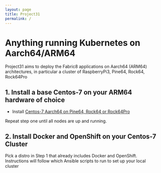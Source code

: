 ```yaml
---
layout: page
title: Project31
permalink: /
---
```

# Anything running Kubernetes on Aarch64/ARM64

Project31 aims to deploy the Fabric8 applications on Aarch64 (ARM64) architectures, in particular a cluster of RaspberryPi3, Pine64, Rock64, Rock64Pro

## 1. Install a base Centos-7 on your ARM64 hardware of choice

* Install [Centos-7 Aarch64 on Pine64, Rock64 or Rock64Pro](/pine64/)

Repeat step one until all nodes are up and running.

## 2. Install Docker and OpenShift on your Centos-7 Cluster

Pick a distro in Step 1 that already includes Docker and OpenShift. Instructions will follow which Ansible scripts to run to set up your local cluster
